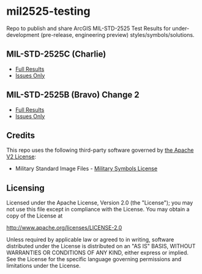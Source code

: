 # mil2525-testing

Repo to publish and share ArcGIS MIL-STD-2525 Test Results for under-development (pre-release, engineering preview) styles/symbols/solutions.

## MIL-STD-2525C (Charlie)

* [Full Results](./mil2525c/Mil2525C-Test-Results.md)
* [Issues Only](./mil2525c/Mil252C-Test-Results-Issues-Only.md)

## MIL-STD-2525B (Bravo) Change 2

* [Full Results](./mil2525bc2/Mil2525Bc2-Test-Results.md)
* [Issues Only](./mil2525bc2/Mil2525Bc2-Test-Results-Issues-Only.md)

## Credits

This repo uses the following third-party software governed by [the Apache V2 License](http://www.apache.org/licenses/LICENSE-2.0):

* Military Standard Image Files - [Military Symbols License](https://github.com/Esri/joint-military-symbology-xml/tree/master/svg)

## Licensing

Licensed under the Apache License, Version 2.0 (the "License");
you may not use this file except in compliance with the License.
You may obtain a copy of the License at

   http://www.apache.org/licenses/LICENSE-2.0

Unless required by applicable law or agreed to in writing, software
distributed under the License is distributed on an "AS IS" BASIS,
WITHOUT WARRANTIES OR CONDITIONS OF ANY KIND, either express or implied.
See the License for the specific language governing permissions and
limitations under the License.
